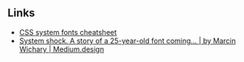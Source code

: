 ## Links

- [CSS system fonts cheatsheet](https://devhints.io/css-system-font-stack)
- [System shock. A story of a 25-year-old font coming… | by Marcin Wichary | Medium.design](https://medium.design/system-shock-6b1dc6d6596f)